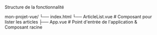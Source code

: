 Structure de la fonctionnalité 

mon-projet-vue/
└── index.html
└── ArticleList.vue  # Composant pour lister les articles
├── App.vue              # Point d'entrée de l'application & Composant racine


